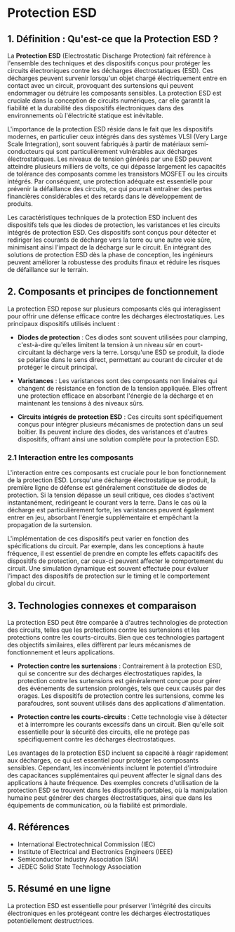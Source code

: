 # Protection ESD

## 1. Définition : Qu'est-ce que la **Protection ESD** ?
La **Protection ESD** (Electrostatic Discharge Protection) fait référence à l'ensemble des techniques et des dispositifs conçus pour protéger les circuits électroniques contre les décharges électrostatiques (ESD). Ces décharges peuvent survenir lorsqu'un objet chargé électriquement entre en contact avec un circuit, provoquant des surtensions qui peuvent endommager ou détruire les composants sensibles. La protection ESD est cruciale dans la conception de circuits numériques, car elle garantit la fiabilité et la durabilité des dispositifs électroniques dans des environnements où l'électricité statique est inévitable.

L'importance de la protection ESD réside dans le fait que les dispositifs modernes, en particulier ceux intégrés dans des systèmes VLSI (Very Large Scale Integration), sont souvent fabriqués à partir de matériaux semi-conducteurs qui sont particulièrement vulnérables aux décharges électrostatiques. Les niveaux de tension générés par une ESD peuvent atteindre plusieurs milliers de volts, ce qui dépasse largement les capacités de tolérance des composants comme les transistors MOSFET ou les circuits intégrés. Par conséquent, une protection adéquate est essentielle pour prévenir la défaillance des circuits, ce qui pourrait entraîner des pertes financières considérables et des retards dans le développement de produits.

Les caractéristiques techniques de la protection ESD incluent des dispositifs tels que les diodes de protection, les varistances et les circuits intégrés de protection ESD. Ces dispositifs sont conçus pour détecter et rediriger les courants de décharge vers la terre ou une autre voie sûre, minimisant ainsi l'impact de la décharge sur le circuit. En intégrant des solutions de protection ESD dès la phase de conception, les ingénieurs peuvent améliorer la robustesse des produits finaux et réduire les risques de défaillance sur le terrain.

## 2. Composants et principes de fonctionnement
La protection ESD repose sur plusieurs composants clés qui interagissent pour offrir une défense efficace contre les décharges électrostatiques. Les principaux dispositifs utilisés incluent :

- **Diodes de protection** : Ces diodes sont souvent utilisées pour clamping, c'est-à-dire qu'elles limitent la tension à un niveau sûr en court-circuitant la décharge vers la terre. Lorsqu'une ESD se produit, la diode se polarise dans le sens direct, permettant au courant de circuler et de protéger le circuit principal.

- **Varistances** : Les varistances sont des composants non linéaires qui changent de résistance en fonction de la tension appliquée. Elles offrent une protection efficace en absorbant l'énergie de la décharge et en maintenant les tensions à des niveaux sûrs.

- **Circuits intégrés de protection ESD** : Ces circuits sont spécifiquement conçus pour intégrer plusieurs mécanismes de protection dans un seul boîtier. Ils peuvent inclure des diodes, des varistances et d'autres dispositifs, offrant ainsi une solution complète pour la protection ESD.

### 2.1 Interaction entre les composants
L'interaction entre ces composants est cruciale pour le bon fonctionnement de la protection ESD. Lorsqu'une décharge électrostatique se produit, la première ligne de défense est généralement constituée de diodes de protection. Si la tension dépasse un seuil critique, ces diodes s'activent instantanément, redirigeant le courant vers la terre. Dans le cas où la décharge est particulièrement forte, les varistances peuvent également entrer en jeu, absorbant l'énergie supplémentaire et empêchant la propagation de la surtension.

L'implémentation de ces dispositifs peut varier en fonction des spécifications du circuit. Par exemple, dans les conceptions à haute fréquence, il est essentiel de prendre en compte les effets capacitifs des dispositifs de protection, car ceux-ci peuvent affecter le comportement du circuit. Une simulation dynamique est souvent effectuée pour évaluer l'impact des dispositifs de protection sur le timing et le comportement global du circuit.

## 3. Technologies connexes et comparaison
La protection ESD peut être comparée à d'autres technologies de protection des circuits, telles que les protections contre les surtensions et les protections contre les courts-circuits. Bien que ces technologies partagent des objectifs similaires, elles diffèrent par leurs mécanismes de fonctionnement et leurs applications.

- **Protection contre les surtensions** : Contrairement à la protection ESD, qui se concentre sur des décharges électrostatiques rapides, la protection contre les surtensions est généralement conçue pour gérer des événements de surtension prolongés, tels que ceux causés par des orages. Les dispositifs de protection contre les surtensions, comme les parafoudres, sont souvent utilisés dans des applications d'alimentation.

- **Protection contre les courts-circuits** : Cette technologie vise à détecter et à interrompre les courants excessifs dans un circuit. Bien qu'elle soit essentielle pour la sécurité des circuits, elle ne protège pas spécifiquement contre les décharges électrostatiques.

Les avantages de la protection ESD incluent sa capacité à réagir rapidement aux décharges, ce qui est essentiel pour protéger les composants sensibles. Cependant, les inconvénients incluent le potentiel d'introduire des capacitances supplémentaires qui peuvent affecter le signal dans des applications à haute fréquence. Des exemples concrets d'utilisation de la protection ESD se trouvent dans les dispositifs portables, où la manipulation humaine peut générer des charges électrostatiques, ainsi que dans les équipements de communication, où la fiabilité est primordiale.

## 4. Références
- International Electrotechnical Commission (IEC)
- Institute of Electrical and Electronics Engineers (IEEE)
- Semiconductor Industry Association (SIA)
- JEDEC Solid State Technology Association

## 5. Résumé en une ligne
La protection ESD est essentielle pour préserver l'intégrité des circuits électroniques en les protégeant contre les décharges électrostatiques potentiellement destructrices.